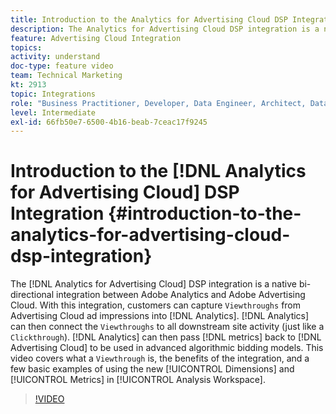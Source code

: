 ```yaml
---
title: Introduction to the Analytics for Advertising Cloud DSP Integration
description: The Analytics for Advertising Cloud DSP integration is a native bi-directional integration between Adobe Analytics and Adobe Advertising Cloud. With this integration, customers can capture Viewthroughs from Advertising Cloud ad impressions into Analytics. Analytics can then connect the Viewthroughs to all downstream site activity (just like a Clickthrough). Analytics can then pass metrics back to Advertising Cloud to be used in advanced algorithmic bidding models. This video covers what a Viewthrough is, the benefits of the integration, and a few basic examples of using the new Dimensions/Metrics in Analysis Workspace.
feature: Advertising Cloud Integration
topics: 
activity: understand
doc-type: feature video
team: Technical Marketing
kt: 2913
topic: Integrations
role: "Business Practitioner, Developer, Data Engineer, Architect, Data Architect, Administrator, Leader"
level: Intermediate
exl-id: 66fb50e7-6500-4b16-beab-7ceac17f9245
---
```

# Introduction to the [!DNL Analytics for Advertising Cloud] DSP Integration {#introduction-to-the-analytics-for-advertising-cloud-dsp-integration}

The [!DNL Analytics for Advertising Cloud] DSP integration is a native bi-directional integration between Adobe Analytics and Adobe Advertising Cloud. With this integration, customers can capture `Viewthroughs` from Advertising Cloud ad impressions into [!DNL Analytics]. [!DNL Analytics] can then connect the `Viewthroughs` to all downstream site activity (just like a `Clickthrough`). [!DNL Analytics] can then pass [!DNL metrics] back to [!DNL Advertising Cloud] to be used in advanced algorithmic bidding models. This video covers what a `Viewthrough` is, the benefits of the integration, and a few basic examples of using the new [!UICONTROL Dimensions] and [!UICONTROL Metrics] in [!UICONTROL Analysis Workspace].

>[!VIDEO](https://video.tv.adobe.com/v/27237/?quality=9)
